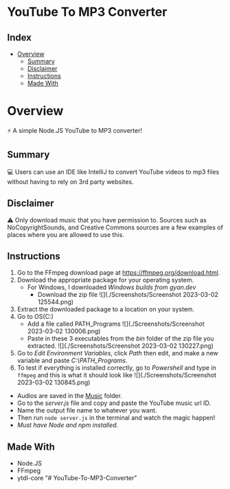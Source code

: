 ﻿# YouTube To MP3 Converter

## Index
- [Overview](#overview)
  - [Summary](#summary)
  - [Disclaimer](#disclaimer)
  - [Instructions](#instructions)
  - [Made With](#made-with)

# Overview

⚡ A simple Node.JS YouTube to MP3 converter!

## Summary

💻 Users can use an IDE like IntelliJ to convert YouTube videos to mp3 files without having to rely on 3rd party websites.

## Disclaimer

⚠ Only download music that you have permission to. Sources such as NoCopyrightSounds, and Creative Commons sources are a few examples of places where you are allowed to use this.

## Instructions

1. Go to the FFmpeg download page at https://ffmpeg.org/download.html.
2. Download the appropriate package for your operating system.
    * For Windows, I downloaded *Windows builds from gyan.dev*
        * Download the zip file ![](./Screenshots/Screenshot 2023-03-02 125544.png)
3. Extract the downloaded package to a location on your system.
4. Go to OS(C:)
    * Add a file called PATH_Programs ![](./Screenshots/Screenshot 2023-03-02 130006.png)
    * Paste in these 3 executables from the *bin* folder of the zip file you extracted. ![](./Screenshots/Screenshot 2023-03-02 130227.png)
5. Go to *Edit Environment Variables*, click *Path* then edit, and make a new variable and paste *C:\PATH_Programs*.
6. To test if everything is installed correctly, go to *Powershell* and type in `ffmpeg` and this is what it should look like ![](./Screenshots/Screenshot 2023-03-02 130845.png)

* Audios are saved in the [Music](./Music) folder.
* Go to the *server.js* file and copy and paste the YouTube music url ID.
* Name the output file name to whatever you want.
* Then run `node server.js` in the terminal and watch the magic happen!
* *Must have Node and npm installed.*

## Made With

* Node.JS
* FFmpeg
* ytdl-core
"# YouTube-To-MP3-Converter" 
